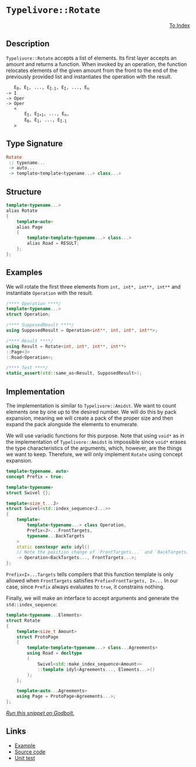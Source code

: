 <!-- Copyright 2024 Feng Mofan
SPDX-License-Identifier: Apache-2.0 -->

# `Typelivore::Rotate`

<p style='text-align: right;'><a href="../../../facilities/metafunctions.md#typelivore-rotate">To Index</a></p>

## Description

`Typelivore::Rotate` accepts a list of elements.
Its first layer accepts an amount and returns a function.
When invoked by an operation, the function relocates elements of the given amount from the front to the end of the previously provided list and instantiates the operation with the result.

<pre><code>   E<sub>0</sub>, E<sub>1</sub>, ..., E<sub>I-1</sub>, E<sub>I</sub>, ..., E<sub>n</sub>
-> I
-> Oper
-> Oper
   &lt;
       E<sub>I</sub>, E<sub>I+1</sub>, ..., E<sub>n</sub>,
       E<sub>0</sub>, E<sub>1</sub>, ..., E<sub>I-1</sub>
   &gt;</code></pre>

## Type Signature

```Haskell
Rotate
 :: typename...
 -> auto...
 -> template<template<typename...> class...>
```

## Structure

```C++
template<typename...>
alias Rotate
{
    template<auto>
    alias Page
    {
        template<template<typename...> class...>
        alias Road = RESULT;
    };
};
```

## Examples

We will rotate the first three elements from `int, int*, int**, int**` and instantiate `Operation` with the result.

```C++
/**** Operation ****/
template<typename...>
struct Operation;

/**** SupposedResult ****/
using SupposedResult = Operation<int**, int, int*, int**>;

/**** Result ****/
using Result = Rotate<int, int*, int**, int**>
::Page<3>
::Road<Operation>;

/**** Test ****/
static_assert(std::same_as<Result, SupposedResult>);
```

## Implementation

The implementation is similar to `Typelivore::Amidst`.
We want to count elements one by one up to the desired number.
We will do this by pack expansion, meaning we will create a pack of the proper size and then expand the pack alongside the elements to enumerate.

We will use variadic functions for this purpose.
Note that using `void*` as in the implementation of `Typelivore::Amidst` is impossible since `void*` erases the type characteristics of the arguments, which, however, are the things we want to keep.
Therefore, we will only implement `Rotate` using concept expansion.

```C++
template<typename, auto>
concept Prefix = true;

template<typename>
struct Swivel {};

template<size_t...J>
struct Swivel<std::index_sequence<J...>>
{
    template<
        template<typename...> class Operation,
        Prefix<J>...FrontTargets,
        typename...BackTargets
    >
    static constexpr auto idyl()
    // Note the position change of `FrontTargets...` and `BackTargets.`
    -> Operation<BackTargets..., FrontTargets...>;
};
```

`Prefix<I>...Targets` tells compilers that this function template is only allowed when `FrontTargets` satisfies `Prefix<FrontTargets, I>...`
In our case, since `Prefix` always evaluates to `true`, it constrains nothing.

Finally, we will make an interface to accept arguments and generate the `std::index_sequence`:

```C++
template<typename...Elements>
struct Rotate
{
    template<size_t Amount>
    struct ProtoPage
    {
        template<template<typename...> class...Agreements>
        using Road = decltype
        (
            Swivel<std::make_index_sequence<Amount>>
            ::template idyl<Agreements..., Elements...>()
        );
    };

    template<auto...Agreements>
    using Page = ProtoPage<Agreements...>;
};
```

[*Run this snippet on Godbolt.*](https://godbolt.org/#z:OYLghAFBqd5QCxAYwPYBMCmBRdBLAF1QCcAaPECAMzwBtMA7AQwFtMQByARg9KtQYEAysib0QXACx8BBAKoBnTAAUAHpwAMvAFYTStJg1DIApACYAQuYukl9ZATwDKjdAGFUtAK4sGIAKwAzKSuADJ4DJgAcj4ARpjEIADsXKQADqgKhE4MHt6%2BAcEZWY4C4ZExLPGJKbaY9qUMQgRMxAR5Pn5BdQ05za0E5dFxCcmpCi1tHQXdEwNDldVjAJS2qF7EyOwcAPQAVAeHR8cnezsmGgCC%2B4cA1AAimGmujMh4mAq3R%2BdXN6f/xx%2BlwuwLMgQiyG8WFuJkCbi8jlohAAnrDsCDzOCGJCvNDYW5kBN0FgqGiMb8jrdlMRMDRVF9DkCCJgWGkDMz8QRkc9mGxSLcmAjUGSrmhsU8CFSaXSYYF7rcCMQvJhYVYriC/gCtQcgZrbgBJVn0NiCJiNBk6jXa61ncnXSlCADueAAbvULbarsyjWaVXCuTzWH70VcJkqHLcna73SYklYkvdVXbvWzffisgAvTAAfQIADoCwApEWXMNeCNRt20dMEdAgEARLCqbNKACOyvF%2BMLBbzZMCIeBcZBtxHCpZqY5cOHo5nKfZfrcAcYQZ7aNukKYCk%2BAHlnsQzTlSNOZyPqbS8Kou2iewAxYiyAAqrWAmAICiPVxPo6XvMwPYsTDIAA1k%2BxAvm%2Bx6ygOM5zI4yDrgIEyYKoaTEAKQq3Hg6DIrQEDLJBOw7LcUSoMyCoIJgtzFNkAjrgghgvrcqBUDCABsGh3o%2Bz6vgoq7sQKDDoGxGgAcBoHgbxJjsZBAC0a67gkB4CPiokgdxb49vynGCOJPGrv2SbqgmhnAhSdwAEqkb6HpMuO86ctyy5sD22DGowEEGaGirlpKlktByRlqpcs52WmcKZjmkqXCw6yCCWMHeRG1KkagyhMC%2BkGxkFX4jnOYWLqFk6Lo5v76dg64GFuPaXMANIsu5CjxTlXhZEYtyWUwQmwvKWCQkukEzhAA05ZW9Q1nWIAsEwQE5o2yEtpg7avAu0WxQQfbQTlM71nlZFYTh%2BI1XVJoaQW/KufVgi8QWaJ4cNI74YE2WjrGiZPXaIU%2BkVgpENVtWYJdHmbSOLURMAVLpZR3VSilaUZXCR0Ayd129gZ71GW9QVWjajLYwctzYKorBspR3x4zjQIYmCEJQlDcJilsaRA3aeoKfu5pk16hULj%2BK43Z5paJZKbNKQwJnk5GXhpMUmDoOZHxeLQkqc5coNtUIUsy3LCtK7K8oi40%2BIRAQBz8sbZuCHsFsm3sfZY2Z%2BPywoivK7jVxq%2BDTsu3r7VWUV5uYZb1um4HNslvWcMLoE4cgB16D4gbOR2yzlIPh8ruWl5B7INmm5KG0EBEvWChBrnjVwl7Sv8hr0uZLLlfrf2j0WBwqy0Jw/i8H4HBaKQqCcG41jWLcCjrJsUNgjwpAEJorerEBASSHmGgABxmGYACcG9cP4q8r1wSRJNI7ccJIvAsBIGgaKQ3e9/3HC8AoIDXzPPet6QcCwDAiAgOsBBpAicglA0CsjoAkKIQZOCqBXqxGSrFJC3GAMgeCUg8xmF4LLQgJAsJ6H4IIEQYh2BSBkIIRQKh1Bv1ILoVIjp9xpE4DwNuHcu6zz7pwbcCIAGSmYrcaBsD4GIOQbcVBZhbgQA8KA%2BgaFMRcGWLwV%2BWhVgQCQCAtIYCyAUAgKo9RIBgBSDMHwOgzJiBPwgLEVhsQIitGRAw3gljmDEGRNuWI2hMAOFsaQEBJ1twMFoDYyhWBYheGAG4MQtAn7cF4FgKaRhxABLwDSBw0YIm92Qm4hE2wp7G3qKwpEsR9yOI8FgVhio8AX0iaQN0xBYh10eDE4ASIjCz1WFQAwwAFAADV3iOgUt3KeeDhCiHEMQgZZC1CsOofoBiKAh6WH0HgWIT9ICrFQEzHIESZJEm6qYSw1gzB3yqcQLCHx4CrDsG4xoLhBLTD8KkMIERhhVFGKkaijQbl6FeTkBYIxEjjHqBcvokx2ieE6Hoc5SSBD9DaN8p5vzbBAveeMIFMKliyLWBsLYEgmEcE7jfVh99eEwLgQgpBKCl6iIgLgLB0jJ5yOns01YFFOqjDwqQBekhAh5g3oEI%2BGhJBmEkOxDQ/hWIb30JwM%2BpAL6BC4HmViXBWIrw3vvVi/hJA725axPFlD76P2fvSt%2BSjv7KN/pwwBmjtFSIgWwTgrQWAuiSDJJgFUGLCI3nmWVqT8BECOXWVIAyCHDOkKMpQ4zKG6AMbQpg9DInYtxbfXg98OH/wRExFifDiUuralwd1nqxESLUVImEYIzB0oUe/E1lqEhAK0agSRowNxGBzVwa%2BNAlYJFMeYyh9jrEeJ7Y45xrj3EVK8e5HxfjWGBOCaE2g4SPHRIYnE3u%2BBEmODdCkjBqh0nMg8dkk%2Bvc8kFOREU7YvdSnlKnlUmpSg6mLrBs0vgbTOndN6R4gNQyiHBtkGMihvcI1TKaTsqwcy8lLNZasxoGytlyiA3sg5CRfUnOWT0AFzgICuERSEQSKLnnpEyDRXIIKCgvPw40HDcLwWNChcC/ItyUMQqaMih5ixcNzCmERujbHBjMZ%2BVi9F48%2BMn3jfizghL%2BEIMbeDHNHrl5iKpT64tMqy0MtIEyrAiRWUn0ldK91fKkj%2BA3ofQI/LBXqu1XfTgeqX4Ps/j/P%2BXCa1VuINa7YdqBEsAUC6eCLppPzgmBg712C/UkMGYQiQX7SGht/ToEAwQo0xsYeKnFLCdXsLNdw9N7nPPed876CY%2Ba62FoSIpwIynDUfxUYV9RjmqtSJAF56W2YfMb2zH5gg2ZVDwMMe2kxlAu2937f4qeg3B0XI8aOwQ47/HLswEEkJYSIlTwXbE09USEkAvXawtJyAMm7sEDkyhh7rEnpKUci9vAr21JZHepp5XWnpWfZgHpPI32yEDZ%2BkLP6JmxYA8YWZNhQOnL7msxCnAdhF1g5YfZibDnHLA2c/5DGrnuA43oe5FReMkZKDkTDnyyg8dhWCxHVGEWo7%2Bb0SFTGMeE6RQMTDXHyN8dHhiohcaUsWY4LwrLXnbjNbzG1uTgWaVKfkSptTLLsXaZAJvPMgRAj%2BF3uqq%2BcukiKvM4myzth9XluWPPEAkh/BcoPkkK%2BK9JDby4GvMwWqT6BHZxrh%2BBrFHYvQerthjuderCqVkZwkggA%3D%3D%3D)

## Links

- [Example](../../../code/facilities/metafunctions/typelivore/rotate/implementation.hpp)
- [Source code](../../../../conceptrodon/descend/typelivore/rotate.hpp)
- [Unit test](../../../../tests/unit/metafunctions/typelivore/rotate.test.hpp)
